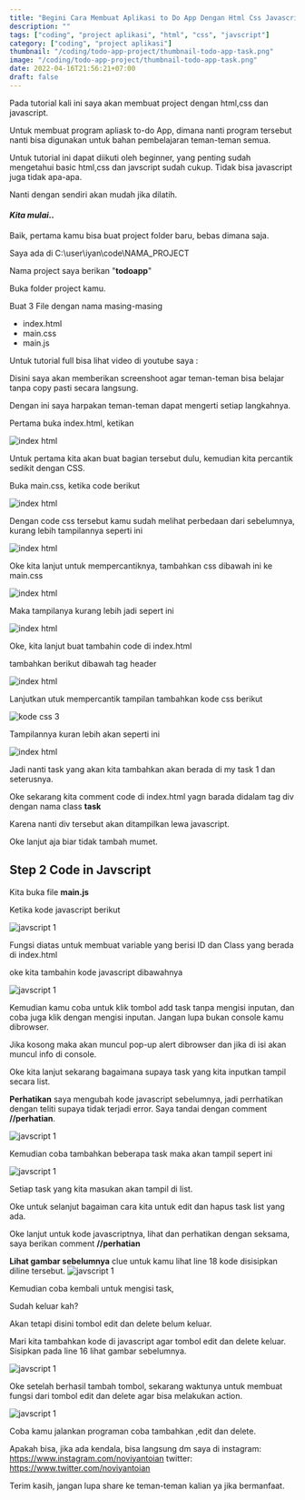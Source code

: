 ```yaml
---
title: "Begini Cara Membuat Aplikasi to Do App Dengan Html Css Javascript"
description: ""
tags: ["coding", "project aplikasi", "html", "css", "javscript"]
category: ["coding", "project aplikasi"]
thumbnail: "/coding/todo-app-project/thumbnail-todo-app-task.png"
image: "/coding/todo-app-project/thumbnail-todo-app-task.png"
date: 2022-04-16T21:56:21+07:00
draft: false
---
```


Pada tutorial kali ini saya akan membuat project dengan html,css dan javascript.

Untuk membuat program apliask to-do App, dimana nanti program tersebut nanti bisa digunakan untuk bahan pembelajaran teman-teman semua.

Untuk tutorial ini dapat diikuti oleh beginner, yang penting sudah mengetahui basic html,css dan javscript sudah cukup. Tidak bisa javascript juga tidak apa-apa.

Nanti dengan sendiri akan mudah jika dilatih.

#### **_Kita mulai_**..

Baik, pertama kamu bisa buat project folder baru, bebas dimana saja.

Saya ada di C:\user\iyan\code\NAMA_PROJECT

Nama project saya berikan "**todoapp**"

Buka folder project kamu.

Buat 3 File dengan nama masing-masing

- index.html
- main.css
- main.js

Untuk tutorial full bisa lihat video di youtube saya :

Disini saya akan memberikan screenshoot agar teman-teman bisa belajar tanpa copy pasti secara langsung.

Dengan ini saya harpakan teman-teman dapat mengerti setiap langkahnya.

Pertama buka index.html, ketikan

![index html](/coding/todo-app-project/index-1.png)

Untuk pertama kita akan buat bagian tersebut dulu, kemudian kita percantik sedikit dengan CSS.

Buka main.css, ketika code berikut

![index html](/coding/todo-app-project/css-1.png)

Dengan code css tersebut kamu sudah melihat perbedaan dari sebelumnya, kurang lebih tampilannya seperti ini

![index html](/coding/todo-app-project/main-1.JPG)

Oke kita lanjut untuk mempercantiknya, tambahkan css dibawah ini ke main.css

![index html](/coding/todo-app-project/css-2.png)

Maka tampilanya kurang lebih jadi sepert ini

![index html](/coding/todo-app-project/main-2.JPG)

Oke, kita lanjut buat tambahin code di index.html

tambahkan berikut dibawah tag header

![index html](/coding/todo-app-project/index-2.png)

Lanjutkan utuk mempercantik tampilan tambahkan kode css berikut

![kode css 3](/coding/todo-app-project/css-3.png)

Tampilannya kuran lebih akan seperti ini

![index html](/coding/todo-app-project/main-3.JPG)

Jadi nanti task yang akan kita tambahkan akan berada di my task 1 dan seterusnya.

Oke sekarang kita comment code di index.html yagn barada didalam tag div dengan nama class **task**

Karena nanti div tersebut akan ditampilkan lewa javascript.

Oke lanjut aja biar tidak tambah mumet.

## Step 2 Code in Javscript

Kita buka file **main.js**

Ketika kode javascript berikut

![javscript 1](/coding/todo-app-project/js-1.png)

Fungsi diatas untuk membuat variable yang berisi ID dan Class yang berada di index.html

oke kita tambahin kode javascript dibawahnya

![javscript 1](/coding/todo-app-project/js2.png)

Kemudian kamu coba untuk klik tombol add task tanpa mengisi inputan, dan coba juga klik dengan mengisi inputan. Jangan lupa bukan console kamu dibrowser.

Jika kosong maka akan muncul pop-up alert dibrowser dan jika di isi akan muncul info di console.

Oke kita lanjut sekarang bagaimana supaya task yang kita inputkan tampil secara list.

**Perhatikan** saya mengubah kode javascript sebelumnya, jadi perrhatikan dengan teliti supaya tidak terjadi error. Saya tandai dengan comment **//perhatian**.

![javscript 1](/coding/todo-app-project/js-3.png)

Kemudian coba tambahkan beberapa task maka akan tampil sepert ini

![javscript 1](/coding/todo-app-project/home-1.png)

Setiap task yang kita masukan akan tampil di list.

Oke untuk selanjut bagaiman cara kita untuk edit dan hapus task list yang ada.

Oke lanjut untuk kode javascriptnya, lihat dan perhatikan dengan seksama, saya berikan comment **//perhatian**

**Lihat gambar sebelumnya** clue untuk kamu lihat line 18 kode disisipkan diline tersebut.
![javscript 1](/coding/todo-app-project/js-4.png)

Kemudian coba kembali untuk mengisi task,

Sudah keluar kah?

Akan tetapi disini tombol edit dan delete belum keluar.

Mari kita tambahkan kode di javascript agar tombol edit dan delete keluar. Sisipkan pada line 16 lihat gambar sebelumnya.

![javscript 1](/coding/todo-app-project/js-5.png)

Oke setelah berhasil tambah tombol, sekarang waktunya untuk membuat fungsi dari tombol edit dan delete agar bisa melakukan action.

![javscript 1](/coding/todo-app-project/js-6.png)

Coba kamu jalankan programan coba tambahkan ,edit dan delete.

Apakah bisa, jika ada kendala, bisa langsung dm saya di
instagram: https://www.instagram.com/noviyantoian
twitter: https://www.twitter.com/noviyantoian

Terim kasih, jangan lupa share ke teman-teman kalian ya jika bermanfaat.
